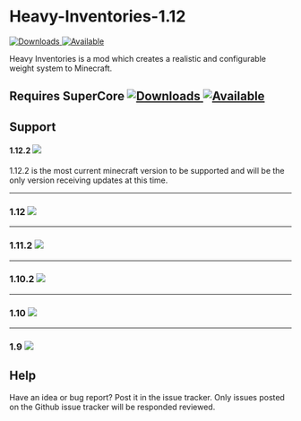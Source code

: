 # Heavy-Inventories-1.12 
[![Downloads](http://cf.way2muchnoise.eu/full_heavy-inventories_downloads.svg)  ![Available](http://cf.way2muchnoise.eu/versions/heavy-inventories.svg)](https://minecraft.curseforge.com/projects/heavy-inventories)

Heavy Inventories is a mod which creates a realistic and configurable weight system to Minecraft.

## Requires SuperCore [![Downloads](http://cf.way2muchnoise.eu/full_supercore_downloads.svg)  ![Available](http://cf.way2muchnoise.eu/versions/supercore.svg)](https://minecraft.curseforge.com/projects/supercore)

## Support

#### 1.12.2 ![](https://img.shields.io/badge/Status-Fully%20supported-green.svg)

1.12.2 is the most current minecraft version to be supported and will be the only version receiving updates at this time.

***

### 1.12 ![](https://img.shields.io/badge/Status-Fully%20supported-green.svg)

***

### 1.11.2 ![](https://img.shields.io/badge/Status-Partially%20Supported-red.svg)

***

### 1.10.2 ![](https://img.shields.io/badge/Status-Not%20Supported-red.svg)

***

### 1.10 ![](https://img.shields.io/badge/Status-Not%20Supported-red.svg)

***

### 1.9 ![](https://img.shields.io/badge/Status-Partially%20Supported-red.svg)

## Help
Have an idea or bug report? Post it in the issue tracker. Only issues posted on the Github issue tracker will be responded reviewed.
